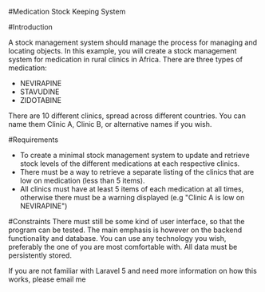 #Medication Stock Keeping System

#Introduction

A stock management system should manage the process for managing and locating objects. In
this example, you will create a stock management system for medication in rural clinics in Africa.
There are three types of medication:

* NEVIRAPINE
* STAVUDINE
* ZIDOTABINE

There are 10 different clinics, spread across different countries. You can name them Clinic A,
Clinic B, or alternative names if you wish.

#Requirements
* To create a minimal stock management system to update and retrieve stock levels of the
different medications at each respective clinics.
* There must be a way to retrieve a separate listing of the clinics that are low on
medication (less than 5 items).
* All clinics must have at least 5 items of each medication at all times, otherwise there
must be a warning displayed (e.g "Clinic A is low on NEVIRAPINE")

#Constraints
There must still be some kind of user interface, so that the program can be tested. The main
emphasis is however on the backend functionality and database.
You can use any technology you wish, preferably the one of you are most comfortable with. All
data must be persistently stored.

If you are not familiar with Laravel 5 and need more information on how this works, please email me
